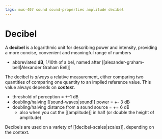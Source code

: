 ```yaml
---
tags: mus-407 sound sound-properties amplitude decibel
---
```


# Decibel

A **decibel** is a logarithmic unit for describing power and intensity, providing a more concise, convenient and meaningful range of numbers

- abbreviated **dB**, 1/10th of a bel, named after [[alexander-graham-bell|Alexander Graham Bell]]

The decibel is _always_ a relative measurement, either comparing two quantities of comparing one quantity to an implied reference value. This value always depends on **_context_**.

- threshold of perception = +-1 dB
- doubling/halving [[sound-waves|sound]] power = +- 3 dB
- doubling/halving distance from a sound source = += 6 dB
  - also when you cut the [[amplitude]] in half (or double the height of amplitude)

Decibels are used on a variety of [[decibel-scales|scales]], depending on the context.
